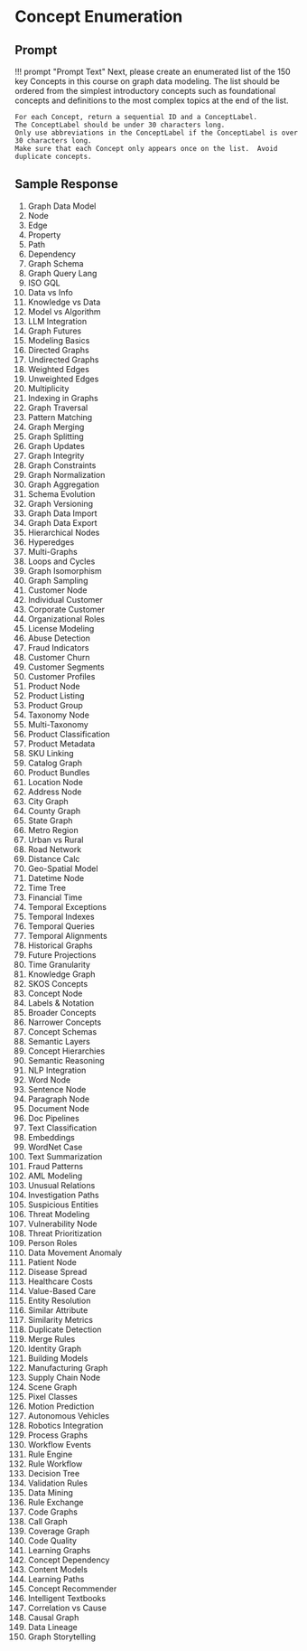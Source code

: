 # Concept Enumeration

## Prompt
!!! prompt "Prompt Text"
    Next, please create an enumerated list of the 150 key Concepts in this course on graph data modeling.  The list should be ordered from the simplest introductory concepts such as foundational concepts and definitions to the most complex topics at the end of the list.

    For each Concept, return a sequential ID and a ConceptLabel.
    The ConceptLabel should be under 30 characters long.
    Only use abbreviations in the ConceptLabel if the ConceptLabel is over 30 characters long.
    Make sure that each Concept only appears once on the list.  Avoid duplicate concepts.

## Sample Response

1. Graph Data Model
2. Node
3. Edge
4. Property
5. Path
6. Dependency
7. Graph Schema
8. Graph Query Lang
9. ISO GQL
10. Data vs Info
11. Knowledge vs Data
12. Model vs Algorithm
13. LLM Integration
14. Graph Futures
15. Modeling Basics
16. Directed Graphs
17. Undirected Graphs
18. Weighted Edges
19. Unweighted Edges
20. Multiplicity
21. Indexing in Graphs
22. Graph Traversal
23. Pattern Matching
24. Graph Merging
25. Graph Splitting
26. Graph Updates
27. Graph Integrity
28. Graph Constraints
29. Graph Normalization
30. Graph Aggregation
31. Schema Evolution
32. Graph Versioning
33. Graph Data Import
34. Graph Data Export
35. Hierarchical Nodes
36. Hyperedges
37. Multi-Graphs
38. Loops and Cycles
39. Graph Isomorphism
40. Graph Sampling
41. Customer Node
42. Individual Customer
43. Corporate Customer
44. Organizational Roles
45. License Modeling
46. Abuse Detection
47. Fraud Indicators
48. Customer Churn
49. Customer Segments
50. Customer Profiles
51. Product Node
52. Product Listing
53. Product Group
54. Taxonomy Node
55. Multi-Taxonomy
56. Product Classification
57. Product Metadata
58. SKU Linking
59. Catalog Graph
60. Product Bundles
61. Location Node
62. Address Node
63. City Graph
64. County Graph
65. State Graph
66. Metro Region
67. Urban vs Rural
68. Road Network
69. Distance Calc
70. Geo-Spatial Model
71. Datetime Node
72. Time Tree
73. Financial Time
74. Temporal Exceptions
75. Temporal Indexes
76. Temporal Queries
77. Temporal Alignments
78. Historical Graphs
79. Future Projections
80. Time Granularity
81. Knowledge Graph
82. SKOS Concepts
83. Concept Node
84. Labels & Notation
85. Broader Concepts
86. Narrower Concepts
87. Concept Schemas
88. Semantic Layers
89. Concept Hierarchies
90. Semantic Reasoning
91. NLP Integration
92. Word Node
93. Sentence Node
94. Paragraph Node
95. Document Node
96. Doc Pipelines
97. Text Classification
98. Embeddings
99. WordNet Case
100. Text Summarization
101. Fraud Patterns
102. AML Modeling
103. Unusual Relations
104. Investigation Paths
105. Suspicious Entities
106. Threat Modeling
107. Vulnerability Node
108. Threat Prioritization
109. Person Roles
110. Data Movement Anomaly
111. Patient Node
112. Disease Spread
113. Healthcare Costs
114. Value-Based Care
115. Entity Resolution
116. Similar Attribute
117. Similarity Metrics
118. Duplicate Detection
119. Merge Rules
120. Identity Graph
121. Building Models
122. Manufacturing Graph
123. Supply Chain Node
124. Scene Graph
125. Pixel Classes
126. Motion Prediction
127. Autonomous Vehicles
128. Robotics Integration
129. Process Graphs
130. Workflow Events
131. Rule Engine
132. Rule Workflow
133. Decision Tree
134. Validation Rules
135. Data Mining
136. Rule Exchange
137. Code Graphs
138. Call Graph
139. Coverage Graph
140. Code Quality
141. Learning Graphs
142. Concept Dependency
143. Content Models
144. Learning Paths
145. Concept Recommender
146. Intelligent Textbooks
147. Correlation vs Cause
148. Causal Graph
149. Data Lineage
150. Graph Storytelling